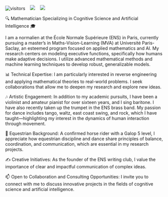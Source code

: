 
![visitors](https://visitor-badge.laobi.icu/badge?page_id=cvt8.cvt8)&nbsp;&nbsp;&nbsp; ![](https://img.shields.io/github/followers/cvt8?color=pink
)&nbsp;&nbsp;&nbsp; ![](https://img.shields.io/github/stars/cvt8?logo=github&color=pink) 

🔍 Mathematician Specializing in Cognitive Science and Artificial Intelligence 🎓

I am a normalien at the École Normale Supérieure (ENS) in Paris, currently pursuing a master’s in Maths-Vision-Learning (MVA) at Université Paris-Saclay, an esteemed program focused on applied mathematics and AI. My research centers on modeling executive functions, specifically how humans make adaptive decisions. I utilize advanced mathematical methods and machine learning techniques to develop robust, generalizable models.

📊 Technical Expertise: I am particularly interested in reverse engineering and applying mathematical theories to real-world problems. I seek collaborations that allow me to deepen my research and explore new ideas.

🎶 Artistic Engagement: In addition to my academic pursuits, I have been a violinist and amateur pianist for over sixteen years, and I sing baritone. I have also recently taken up the trumpet in the ENS brass band. My passion for dance includes tango, waltz, east coast swing, and rock, which I have taught—highlighting my interest in the dynamics of human interaction through movement.

🐴 Equestrian Background: A confirmed horse rider with a Galop 5 level, I appreciate how equestrian discipline and dance share principles of balance, coordination, and communication, which are essential in my research projects.

✍️ Creative Initiatives: As the founder of the ENS writing club, I value the importance of clear and impactful communication of complex ideas.

📫 Open to Collaboration and Consulting Opportunities: I invite you to connect with me to discuss innovative projects in the fields of cognitive science and artificial intelligence.
 

<!---
![Top Langs](https://github-readme-stats.vercel.app/api/top-langs/?username=cvt8&hide=jupyternotebook")
[![Harlok's WakaTime stats](https://github-readme-stats.vercel.app/api/wakatime?username=cvt8)](https://github.com/anuraghazra/github-readme-stats) 
-->


